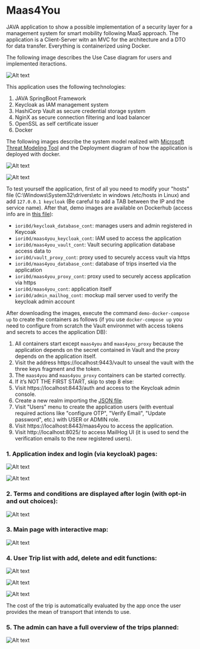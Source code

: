 # Maas4You
JAVA application to show a possible implementation of a security layer for a management system for smart mobility following MaaS approach.
The application is a Client-Server witn an MVC for the architecture and a DTO for data transfer. Everything is containerized using Docker.

The following image describes the Use Case diagram for users and implemented iteractions.

![Alt text](src/main/resources/templates/Use_Case.jpg "UC diagram")

This application uses the following technologies:
1. JAVA SpringBoot Framework
2. Keycloak as IAM management system
3. HashiCorp Vault as secure credential storage system
4. NginX as secure connection filtering and load balancer
5. OpenSSL as self certificate issuer
6. Docker

The following images describe the system model realized with [Microsoft Threat Modeling Tool](https://learn.microsoft.com/en-us/azure/security/develop/threat-modeling-tool) and the Deployment diagram of how the application is deployed with docker.

![Alt text](src/main/resources/templates/m4y.png "M4Y")

![Alt text](src/main/resources/templates/Deployment_Diagram.jpg "Deployment diagram")

To test yourself the application, first of all you need to modify your "hosts" file (C:\Windows\System32\drivers\etc in windows /etc/hosts in Linux) and add `127.0.0.1	keycloak` (Be careful to add a TAB between the IP and the service name). After that, demo images are available on Dockerhub (access info are in [this file](Access.txt)):
- `iori0d/keycloak_database_cont`: manages users and admin registered in Keycoak
- `iori0d/maas4you_keycloak_cont`: IAM used to access the application
- `iori0d/maas4you_vault_cont`: Vault securing application database access data to
- `iori0d/vault_proxy_cont`: proxy used to securely access vault via https
- `iori0d/maas4you_database_cont`: database of trips inserted via the application
- `iori0d/maas4you_proxy_cont`: proxy used to securely access application via https
- `iori0d/maas4you_cont`: application itself
- `iori0d/admin_mailhog_cont`: mockup mail server used to verify the keycloak admin account

After downloading the images, execute the command `demo-docker-compose up` to create the containers as follows (if you use `docker-compose up` you need to configure from scratch the Vault environmet with access tokens and secrets to acces the application DB):
1. All containers start except `maas4you` and `maas4you_proxy` because the application depends on the secret contained in Vault and the proxy depends on the application itself.
2. Visit the address https://localhost:9443/vault to unseal the vault with the three keys fragment and the token.
3. The `maas4you` and `maas4you_proxy` containers can be started correctly.
4. If it’s NOT THE FIRST START, skip to step 8 else:
5. Visit https://localhost:8443/auth and access to the Keycloak admin console.
6. Create a new realm importing the [JSON file](M4Y-realm.json).
7. Visit "Users" menu to create the application users (with eventual required actions like "configure OTP", "Verify Email", "Update password", etc.) with USER or ADMIN role.
8. Visit https://localhost:8443/maas4you to access the application.
9. Visit http://localhost:8025/ to access MailHog UI (it is used to send the verification emails to the new registered users).

### 1. Application index and login (via keycloak) pages:

![Alt text](src/main/resources/templates/01_Index.png "Index")

![Alt text](src/main/resources/templates/02_Login.png "Login")

### 2. Terms and conditions are displayed after login (with opt-in and out choices):

![Alt text](src/main/resources/templates/03_Terms.png "Terms")

### 3. Main page with interactive map:

![Alt text](src/main/resources/templates/Home.png "Home")

### 4. User Trip list with add, delete and edit functions:

![Alt text](src/main/resources/templates/04_Trips.png "User Trips")

![Alt text](src/main/resources/templates/05_AddTrip.png "User Add Trip")

![Alt text](src/main/resources/templates/05_EditTrip.png "User Edit Trip")

The cost of the trip is automatically evaluated by the app once the user provides the mean of transport that intends to use.

### 5. The admin can have a full overview of the trips planned:

![Alt text](src/main/resources/templates/06_AdminSummary.png "Admin Summary")
